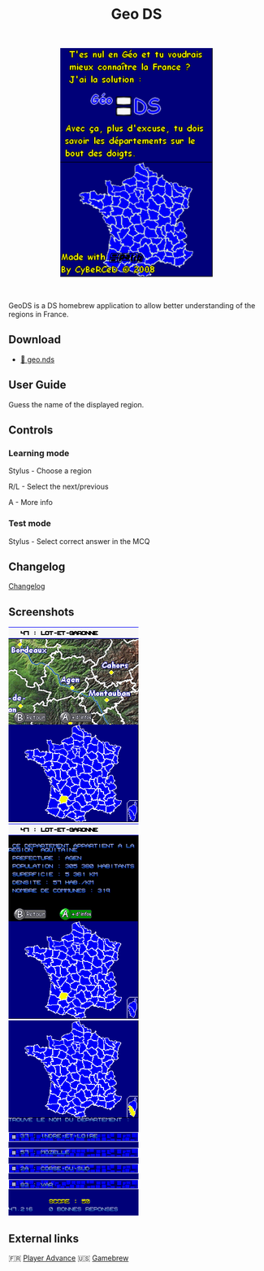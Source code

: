 <div align="center">
  <h1>Geo DS</h1>
  <br/>
  <p>
    <img src="./images/1.png" alt="Geo DS" height="450px">
  </p>
  <br/>

</div>

GeoDS is a DS homebrew application to allow better understanding of the regions in France.

## Download

- [💾 geo.nds](./geo.nds)

## User Guide

Guess the name of the displayed region.

## Controls

### Learning mode

Stylus - Choose a region

R/L - Select the next/previous

A - More info

### Test mode

Stylus - Select correct answer in the MCQ

## Changelog

[Changelog](./CHANGELOG.md)

## Screenshots

![GeoDS 2](./images/2.png)
![GeoDS 3](./images/3.png)
![GeoDS 4](./images/4.png)

## External links

🇫🇷 [Player Advance](http://www.playeradvance.org/forum/showthread.php?t=29390)
🇺🇸 [Gamebrew](https://www.gamebrew.org/wiki/G%C3%A9oDS)
